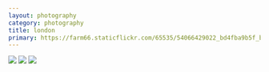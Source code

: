 ```yaml
---
layout: photography
category: photography
title: london
primary: https://farm66.staticflickr.com/65535/54066429022_bd4fba9b5f_b.jpg
---
```


<div class="gallery">
  <div class="row">
    <div class="column">
      <img src="https://farm66.staticflickr.com/65535/54066429022_bd4fba9b5f_b.jpg">
      <img src="https://farm66.staticflickr.com/65535/54067303696_0527b1ae10_b.jpg">
      <img src="https://farm66.staticflickr.com/65535/54067303671_0a8c7067b3_b.jpg">
    </div>
  </div>
</div>
